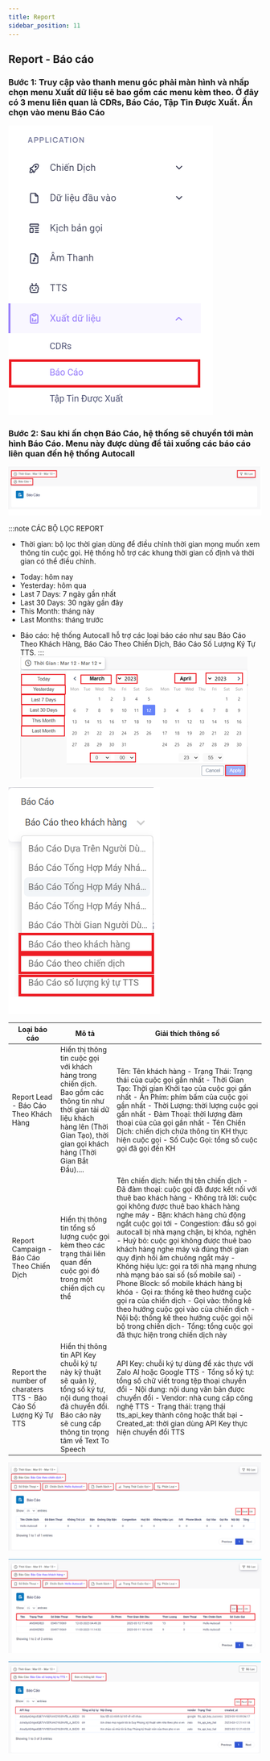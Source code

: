 ```yaml
---
title: Report
sidebar_position: 11
---
```


## Report - Báo cáo

### Bước 1: Truy cập vào thanh menu góc phải màn hình và nhấp chọn menu Xuất dữ liệu sẽ bao gồm các menu kèm theo. Ở đây có 3 menu liên quan là CDRs, Báo Cáo, Tập Tin Được Xuất. Ấn chọn vào menu Báo Cáo
![PITEL](./img/select_menu_report2.png)

### Bước 2: Sau khi ấn chọn Báo Cáo, hệ thống sẽ chuyển tới màn hình Báo Cáo. Menu này được dùng để tải xuống các báo cáo liên quan đến hệ thống Autocall
![PITEL](./img/select_menu_report.png)

:::note CÁC BỘ LỌC REPORT
- Thời gian: bộ lọc thời gian dùng để điều chỉnh thời gian mong muốn xem thông tin cuộc gọi. Hệ thống hỗ trợ các khung thời gian cố định và thời gian có thể điều chỉnh.
 + Today: hôm nay
 + Yesterday: hôm qua
 + Last 7 Days: 7 ngày gần nhất
 + Last 30 Days: 30 ngày gần đây
 + This Month: tháng này
 + Last Months: tháng trước
- Báo cáo: hệ thống Autocall hỗ trợ các loại báo cáo như sau Báo Cáo Theo Khách Hàng, Báo Cáo Theo Chiến Dịch, Báo Cáo Số Lượng Ký Tự TTS.
:::
![PITEL](./img/filter_report_by_time.png)

![PITEL](./img/report_autocall.png)

| Loại báo cáo                              | Mô tả                                                                                                                                                                                         | Giải thích thông số                                                                                                                                                                                                                                                                                                                                                                                                                                                                                                                                                                                                                                                                                                                                                           |
| ----------------------------------------- | --------------------------------------------------------------------------------------------------------------------------------------------------------------------------------------------- | ----------------------------------------------------------------------------------------------------------------------------------------------------------------------------------------------------------------------------------------------------------------------------------------------------------------------------------------------------------------------------------------------------------------------------------------------------------------------------------------------------------------------------------------------------------------------------------------------------------------------------------------------------------------------------------------------------------------------------------------------------------------------------- |
| Report Lead - Báo Cáo Theo Khách Hàng     | Hiển thị thông tin cuộc gọi với khách hàng trong chiến dịch. Bao gồm các thông tin như thời gian tải dữ liệu khách hàng lên (Thời Gian Tạo), thời gian gọi khách hàng (Thời Gian Bắt Đầu).... | Tên: Tên khách hàng - Trạng Thái: Trạng thái của cuộc gọi gần nhất - Thời Gian Tạo: Thời gian Khởi tạo của cuộc gọi gần nhất - Ấn Phím: phím bấm của cuộc gọi gần nhất - Thời Lượng: thời lượng cuộc gọi gần nhất - Đàm Thoại: thời lượng đàm thoại của của gọi gần nhất - Tên Chiến Dịch: chiến dịch chứa thông tin KH thực hiện cuộc gọi - Số Cuộc Gọi: tổng số cuộc gọi đã gọi đến KH                                                                                                                                                                                                                                                                                                                                                                                      |
| Report Campaign - Báo Cáo Theo Chiến Dịch | Hiển thị thông tin tổng số lượng cuộc gọi kèm theo các trạng thái liên quan đến cuộc gọi đó trong một chiến dịch cụ thể                                                                       | Tên chiến dịch: hiển thị tên chiến dịch - Đã đàm thoại: cuộc gọi đã được kết nối với thuê bao khách hàng - Không trả lời: cuộc gọi không được thuê bao khách hàng nghe máy - Bận: khách hàng chủ động ngắt cuộc gọi tới - Congestion: đầu số gọi autocall bị nhà mạng chặn, bị khóa, nghẽn - Huỷ bỏ: cuộc gọi không được thuê bao khách hàng nghe máy và đúng thời gian quy định hồi âm chuông ngắt máy - Không hiệu lực: gọi ra tới nhà mạng nhưng nhà mạng báo sai số (số mobile sai) - Phone Block: số mobile khách hàng bị khóa - Gọi ra: thống kê theo hướng cuộc gọi ra của chiến dịch - Gọi vào: thống kê theo hướng cuộc gọi vào của chiến dịch - Nội bộ: thống kê theo hướng cuộc gọi nội bộ trong chiến dịch- Tổng: tổng cuộc gọi đã thực hiện trong chiến dịch này | 
| Report the number of charaters TTS - Báo Cáo Số Lượng Ký Tự TTS | Hiển thị thông tin API Key chuỗi ký tự này kỹ thuật sẽ quản lý, tổng số ký tự, nội dung thoại đã chuyển đổi. Báo cáo này sẽ cung cấp thông tin trọng tâm về Text To Speech | API Key: chuỗi ký tự dùng để xác thực với Zalo AI hoặc Google TTS - Tổng số ký tự: tổng số chữ viết trong tệp thoại chuyển đổi - Nội dung: nội dung văn bản được chuyển đổi - Vendor: nhà cung cấp công nghệ TTS - Trạng thái: trạng thái tts_api_key thành công hoặc thất bại - Created_at: thời gian dùng API Key thực hiện chuyển đổi TTS |

![PITEL](./img/report_by_campaign.png)

![PITEL](./img/report_by_lead.png)

![PITEL](./img/report_tts.png)